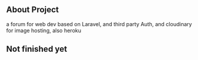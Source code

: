<p align="center"><a href="https://raw.githubusercontent.com/Jervi-sir/forum-dev/2ec27ed72eb090b2b68fd857d885e3119b16b7ab/public/images/logo.svg" width="100"></a></p>

## About Project

a forum for web dev based on Laravel, and third party Auth, and cloudinary for image hosting, also heroku

## Not finished yet
